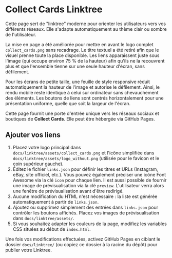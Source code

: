 # Collect Cards Linktree

Cette page sert de "linktree" moderne pour orienter les utilisateurs vers vos différents réseaux. Elle s'adapte automatiquement au thème clair ou sombre de l'utilisateur.

La mise en page a été améliorée pour mettre en avant le logo complet `collect_cards.png` sans recadrage. Le titre textuel a été retiré afin que le visuel prenne toute la place disponible. Les liens apparaissent juste sous l'image (qui occupe environ 75 % de la hauteur) afin qu'ils ne la recouvrent plus et que l'ensemble tienne sur une seule hauteur d'écran, sans défilement.

Pour les écrans de petite taille, une feuille de style responsive réduit automatiquement la hauteur de l'image et autorise le défilement. Ainsi, le rendu mobile reste identique à celui sur ordinateur sans chevauchement des éléments.
Les boutons de liens sont centrés horizontalement pour une présentation uniforme, quelle que soit la largeur de l'écran.

Cette page fournit une porte d'entrée unique vers les réseaux sociaux et boutiques de **Collect Cards**. Elle peut être hébergée via GitHub Pages.

## Ajouter vos liens

1. Placez votre logo principal dans `docs/linktree/assets/collect_cards.png` et l'icône simplifiée dans `docs/linktree/assets/logo_without.png` (utilisée pour le favicon et le coin supérieur gauche).
2. Éditez le fichier `links.json` pour définir les titres et URLs (Instagram, eBay, site officiel, etc.).
    Vous pouvez également préciser une icône Font Awesome via la clé `icon` pour chaque lien.
    Il est aussi possible de fournir une image de prévisualisation via la clé `preview`.
    L'utilisateur verra alors une fenêtre de prévisualisation avant d'être redirigé.
3. Aucune modification du HTML n'est nécessaire : la liste est générée automatiquement à partir de `links.json`.
4. Ajoutez ou supprimez simplement des entrées dans `links.json` pour contrôler les boutons affichés.
    Placez vos images de prévisualisation dans `docs/linktree/assets/`.
5. Si vous souhaitez adapter les couleurs de la page, modifiez les variables CSS situées au début de `index.html`.

Une fois vos modifications effectuées, activez GitHub Pages en ciblant le dossier `docs/linktree/` (ou copiez ce dossier à la racine du dépôt) pour publier votre Linktree.
